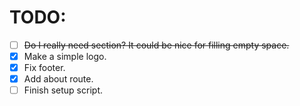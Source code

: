 # TODO:

-   [ ] ~~Do I really need section? It could be nice for filling empty space.~~
-   [x] Make a simple logo.
-   [x] Fix footer.
-   [x] Add about route.
-   [ ] Finish setup script.
